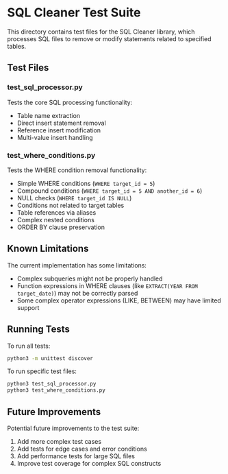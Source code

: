 # SQL Cleaner Test Suite

This directory contains test files for the SQL Cleaner library, which processes SQL files to remove or modify statements related to specified tables.

## Test Files

### test_sql_processor.py

Tests the core SQL processing functionality:
- Table name extraction
- Direct insert statement removal
- Reference insert modification
- Multi-value insert handling

### test_where_conditions.py

Tests the WHERE condition removal functionality:
- Simple WHERE conditions (`WHERE target_id = 5`)
- Compound conditions (`WHERE target_id = 5 AND another_id = 6`)
- NULL checks (`WHERE target_id IS NULL`)
- Conditions not related to target tables
- Table references via aliases
- Complex nested conditions
- ORDER BY clause preservation

## Known Limitations

The current implementation has some limitations:
- Complex subqueries might not be properly handled
- Function expressions in WHERE clauses (like `EXTRACT(YEAR FROM target_date)`) may not be correctly parsed
- Some complex operator expressions (LIKE, BETWEEN) may have limited support

## Running Tests

To run all tests:
```bash
python3 -m unittest discover
```

To run specific test files:
```bash
python3 test_sql_processor.py
python3 test_where_conditions.py
```

## Future Improvements

Potential future improvements to the test suite:
1. Add more complex test cases
2. Add tests for edge cases and error conditions
3. Add performance tests for large SQL files
4. Improve test coverage for complex SQL constructs 